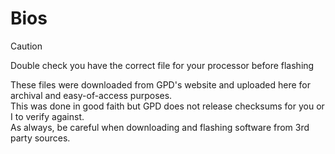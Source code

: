 # Bios

> [!CAUTION]
> Double check you have the correct file for your processor before flashing

These files were downloaded from GPD's website and uploaded here for archival and easy-of-access purposes.  
This was done in good faith but GPD does not release checksums for you or I to verify against.  
As always, be careful when downloading and flashing software from 3rd party sources.
